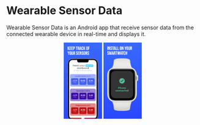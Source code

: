 # Wearable Sensor Data
Wearable Sensor Data is an Android app that receive sensor data from the connected wearable device in real-time and displays it.

<p align="center">
  <img src="presentation-mockup/image1.jpeg" width="100" />
  <img src="presentation-mockup/image2.jpeg" width="100" />
</p>